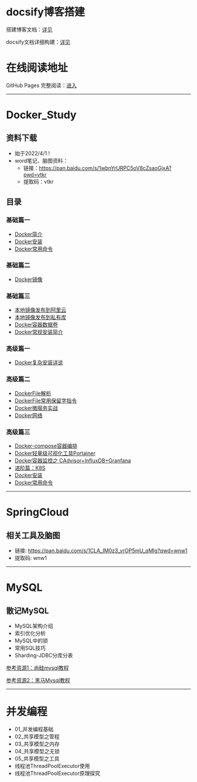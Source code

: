 
# docsify博客搭建

搭建博客文档：[详见](https://mp.weixin.qq.com/s/aK9Z9RkqWMUpcNzUREEx4Q)

docsify文档详细构建：[详见](https://notebook.js.org/#/Project/Docsify/docsifyNotes)

# 在线阅读地址
GitHub Pages 完整阅读：[进入](https://gyz296641164.github.io/#/)

---

# Docker_Study

## 资料下载

- 始于2022/4/1 !
- word笔记、脑图资料：
    - 链接：https://pan.baidu.com/s/1wbnYrURPC5oV8cZsaoGjxA?pwd=vtkr
    - 提取码：vtkr
    
## 目录

### 基础篇一

- [Docker简介](https://gitee.com/LastedMemory/study-notes/blob/master/Docker/%E5%9F%BA%E7%A1%80%E7%AF%87/%E5%9F%BA%E7%A1%80%E7%AF%87%E4%B8%80.md#docker%E7%AE%80%E4%BB%8B)
- [Docker安装](https://gitee.com/LastedMemory/study-notes/blob/master/Docker/%E5%9F%BA%E7%A1%80%E7%AF%87/%E5%9F%BA%E7%A1%80%E7%AF%87%E4%B8%80.md#docker%E5%AE%89%E8%A3%85)
- [Docker常用命令](https://gitee.com/LastedMemory/study-notes/blob/master/Docker/基础篇/基础篇一.md#帮助启动类命令)

### 基础篇二

- [Docker镜像](https://gitee.com/LastedMemory/study-notes/blob/master/Docker/%E5%9F%BA%E7%A1%80%E7%AF%87/%E5%9F%BA%E7%A1%80%E7%AF%87%E4%BA%8C.md#docker%E9%95%9C%E5%83%8F)

### 基础篇三

- [本地镜像发布到阿里云](https://gitee.com/LastedMemory/study-notes/blob/master/Docker/%E5%9F%BA%E7%A1%80%E7%AF%87/%E5%9F%BA%E7%A1%80%E7%AF%87%E4%B8%89.md#%E6%9C%AC%E5%9C%B0%E9%95%9C%E5%83%8F%E5%8F%91%E5%B8%83%E5%88%B0%E9%98%BF%E9%87%8C%E4%BA%91)
- [本地镜像发布到私有库](https://gitee.com/LastedMemory/study-notes/blob/master/Docker/%E5%9F%BA%E7%A1%80%E7%AF%87/%E5%9F%BA%E7%A1%80%E7%AF%87%E4%B8%89.md#%E6%9C%AC%E5%9C%B0%E9%95%9C%E5%83%8F%E5%8F%91%E5%B8%83%E5%88%B0%E7%A7%81%E6%9C%89%E5%BA%93)
- [Docker容器数据卷](https://gitee.com/LastedMemory/study-notes/blob/master/Docker/%E5%9F%BA%E7%A1%80%E7%AF%87/%E5%9F%BA%E7%A1%80%E7%AF%87%E4%B8%89.md#docker%E5%AE%B9%E5%99%A8%E6%95%B0%E6%8D%AE%E5%8D%B7)
- [Docker常规安装简介](https://gitee.com/LastedMemory/study-notes/blob/master/Docker/%E5%9F%BA%E7%A1%80%E7%AF%87/%E5%9F%BA%E7%A1%80%E7%AF%87%E4%B8%89.md#docker%E5%B8%B8%E8%A7%84%E5%AE%89%E8%A3%85%E7%AE%80%E4%BB%8B)

### 高级篇一

- [Docker复杂安装详说](https://gitee.com/LastedMemory/study-notes/blob/master/Docker/%E9%AB%98%E7%BA%A7%E7%AF%87/%E9%AB%98%E7%BA%A7%E7%AF%87%E4%B8%80.md)

### 高级篇二

- [DockerFile解析](https://gitee.com/LastedMemory/study-notes/blob/master/Docker/%E9%AB%98%E7%BA%A7%E7%AF%87/%E9%AB%98%E7%BA%A7%E7%AF%87%E4%BA%8C.md#dockerfile%E8%A7%A3%E6%9E%90)
- [DockerFile常用保留字指令](https://gitee.com/LastedMemory/study-notes/blob/master/Docker/%E9%AB%98%E7%BA%A7%E7%AF%87/%E9%AB%98%E7%BA%A7%E7%AF%87%E4%BA%8C.md#dockerfile%E5%B8%B8%E7%94%A8%E4%BF%9D%E7%95%99%E5%AD%97%E6%8C%87%E4%BB%A4)
- [Docker微服务实战](https://gitee.com/LastedMemory/study-notes/blob/master/Docker/%E9%AB%98%E7%BA%A7%E7%AF%87/%E9%AB%98%E7%BA%A7%E7%AF%87%E4%BA%8C.md#docker%E5%BE%AE%E6%9C%8D%E5%8A%A1%E5%AE%9E%E6%88%98)
- [Docker网络](https://gitee.com/LastedMemory/study-notes/blob/master/Docker/%E9%AB%98%E7%BA%A7%E7%AF%87/%E9%AB%98%E7%BA%A7%E7%AF%87%E4%BA%8C.md#docker%E7%BD%91%E7%BB%9C)

### 高级篇三

- [Docker-compose容器编排](https://gitee.com/LastedMemory/study-notes/blob/master/Docker/高级篇/高级篇三.md#docker-compose容器编排)
- [Docker轻量级可视化工具Portainer](https://gitee.com/LastedMemory/study-notes/blob/master/Docker/高级篇/高级篇三.md#docker轻量级可视化工具portainer)
- [Docker容器监控之 CAdvisor+InfluxDB+Granfana](https://gitee.com/LastedMemory/study-notes/blob/master/Docker/高级篇/高级篇三.md#docker容器监控之-cadvisorinfluxdbgranfana)
- [进阶篇：K8S](https://gitee.com/LastedMemory/study-notes/blob/master/Docker/高级篇/高级篇三.md#进阶篇k8s)
- [Docker安装](https://gitee.com/LastedMemory/study-notes/blob/master/Docker/%E5%9F%BA%E7%A1%80%E7%AF%87/%E5%9F%BA%E7%A1%80%E7%AF%87%E4%B8%80.md#docker%E5%AE%89%E8%A3%85)
- [Docker常用命令](https://gitee.com/LastedMemory/study-notes/blob/master/Docker/基础篇/基础篇一.md#帮助启动类命令)

---

# SpringCloud

## 相关工具及脑图

- 链接: https://pan.baidu.com/s/1CLA_IM0z3_vrOP5mU_qMlg?pwd=wnw1
- 提取码: wnw1 

---

# MySQL

## 散记MySQL

- MySQL架构介绍
- 索引优化分析
- MySQL中的锁
- 常用SQL技巧
- Sharding-JDBC分库分表

[参考资源1：尚硅mysql教程](https://www.bilibili.com/video/BV12b411K7Zu)

[参考资源2：黑马Mysql教程](https://www.baidu.com)

---

# 并发编程

- 01_并发编程基础
- 02_共享模型之管程
- 03_共享模型之内存
- 04_共享模型之无锁
- 05_共享模型之工具
- 线程池ThreadPoolExecutor使用
- 线程池ThreadPoolExecutor原理探究